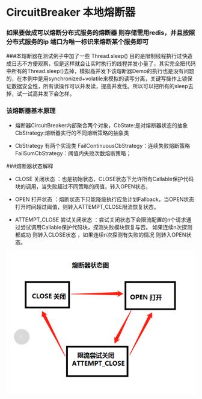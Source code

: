 # CircuitBreaker 本地熔断器
### 如果要做成可以熔断分布式服务的熔断器 则存储需用redis，并且按照分布式服务的ip 端口为唯一标识来熔断某个服务即可

###本熔断器在测试例子中加了一些 Thread.sleep() 目的是限制线程执行过快造成日志不方便观察，但是这样就会让实时执行的线程并发小量了，其实完全把代码中所有的Thread.sleep()去掉，模拟高并发下该熔断器Demo的执行也是没有问题的，在本例中是用synchronized+volatile来模拟的读写分离，关键写操作上锁保证数据安全性，所有读操作可以并发读，提高并发性。所以可以把所有的sleep去掉，试一试高并发下会怎样。

### 该熔断器基本原理
- 熔断器CircuitBreaker内部聚合两个对象，CbState:是对熔断器状态的抽象  CbStrategy:熔断器实行的不同熔断策略的抽象类

- CbStrategy 有两个实现类 FailContinuousCbStrategy：连续失败熔断策略  FailSumCbStrategy：阈值内失败次数熔断策略；

###熔断器状态解释
- CLOSE 关闭状态 ：也是初始状态，CLOSE状态下允许所有Callable保护代码块的调用，当失败超过不同策略的阀值，转入OPEN状态，

- OPEN  打开状态 ：熔断状态下只能降级执行应急计划Fallback，当OPEN状态打开时间超过阈值，则转入ATTEMPT_CLOSE限流恢复状态。

- ATTEMPT_CLOSE 尝试关闭状态 ：尝试关闭状态下会限流配置的n个请求通过尝试调用Callable保护代码块，探测失败模块恢复与否。
              如果连续n次探测都成功 则转入CLOSE状态 ，如果连续n次探测有失败的情况 则转入OPEN状态。
              
![熔断器状态机.png](./img/circuitbreaker.png)